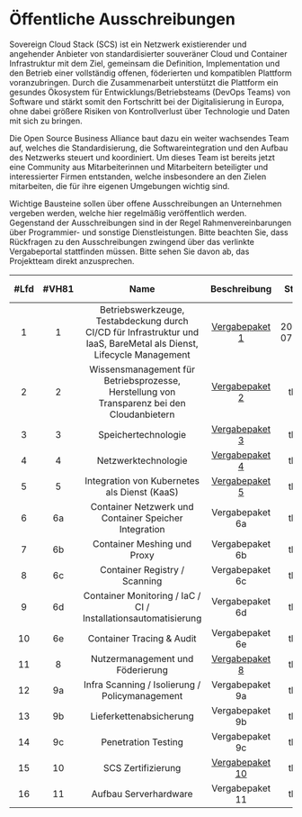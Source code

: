 # Öffentliche Ausschreibungen
Sovereign Cloud Stack (SCS) ist ein Netzwerk existierender und angehender Anbieter von standardisierter souveräner Cloud und Container Infrastruktur mit dem Ziel, gemeinsam die Definition, Implementation und den Betrieb einer vollständig offenen, föderierten und kompatiblen Plattform voranzubringen. Durch die Zusammenarbeit unterstützt die Plattform ein gesundes Ökosystem für Entwicklungs/Betriebsteams (DevOps Teams) von Software und stärkt somit den Fortschritt bei der Digitalisierung in Europa, ohne dabei größere Risiken von Kontrollverlust über Technologie und Daten mit sich zu bringen.

Die Open Source Business Alliance baut dazu ein weiter wachsendes Team auf, welches die Standardisierung, die Softwareintegration und den Aufbau des Netzwerks steuert und koordiniert. Um dieses Team ist bereits jetzt eine Community aus Mitarbeiterinnen und Mitarbeitern beteiligter und interessierter Firmen entstanden, welche insbesondere an den Zielen mitarbeiten, die für ihre eigenen Umgebungen wichtig sind.

Wichtige Bausteine sollen über offene Ausschreibungen an Unternehmen vergeben werden, welche hier regelmäßig veröffentlich werden. 
Gegenstand der Ausschreibungen sind in der Regel Rahmenvereinbarungen über Programmier- und sonstige Dienstleistungen. 
Bitte beachten Sie, dass 
Rückfragen zu den Ausschreibungen zwingend über das verlinkte Vergabeportal stattfinden müssen. Bitte sehen Sie davon ab, das Projektteam direkt anzusprechen.

<div class="table-responsive" markdown="1">

| #Lfd | #VH81 | Name | Beschreibung | Start | Abgabefrist | Link zum Vergabeportal |
|:---:|:---:|:---:|:---:|:---:|:---:|:---:|
| 1  | 1  | Betriebswerkzeuge, Testabdeckung durch CI/CD für Infrastruktur und IaaS, BareMetal als Dienst, Lifecycle Management | [Vergabepaket 1](lot1/) | 2021-07-30 | 2021-08-20 | ~~SCS-VP01~~ |
| 2  | 2  | Wissensmanagement für Betriebsprozesse, Herstellung von Transparenz bei den Cloudanbietern | [Vergabepaket 2](lot2/) | tba | tba | tba |
| 3  | 3  | Speichertechnologie | [Vergabepaket 3](lot3/) | tba | tba | tba |
| 4  | 4  | Netzwerktechnologie | [Vergabepaket 4](lot4/) | tba | tba | tba |
| 5  | 5  | Integration von Kubernetes als Dienst (KaaS) | [Vergabepaket 5](lot5/) | tba | tba | tba |
| 6  | 6a | Container Netzwerk und Container Speicher Integration | Vergabepaket 6a | tba | tba | tba |
| 7  | 6b | Container Meshing und Proxy | Vergabepaket 6b | tba | tba | tba |
| 8  | 6c | Container Registry / Scanning | Vergabepaket 6c | tba | tba | tba |
| 9  | 6d | Container Monitoring / IaC / CI / Installationsautomatisierung | Vergabepaket 6d | tba | tba | tba |
| 10 | 6e | Container Tracing & Audit | Vergabepaket 6e | tba | tba | tba |
| 11 | 8  | Nutzermanagement und Föderierung | [Vergabepaket 8](lot8/) | tba | tba | tba |
| 12 | 9a | Infra Scanning / Isolierung / Policymanagement | Vergabepaket 9a | tba | tba | tba |
| 13 | 9b | Lieferkettenabsicherung | Vergabepaket 9b | tba | tba | tba |
| 14 | 9c | Penetration Testing | Vergabepaket 9c | tba | tba | tba |
| 15 | 10 | SCS Zertifizierung | [Vergabepaket 10](lot10/) | tba | tba | tba |
| 16 | 11 | Aufbau Serverhardware | Vergabepaket 11 | tba | tba | tba |

</div>
